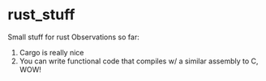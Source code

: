 # rust_stuff
Small stuff for rust
Observations so far:
1. Cargo is really nice
2. You can write functional code that compiles w/ a similar assembly to C, WOW!

